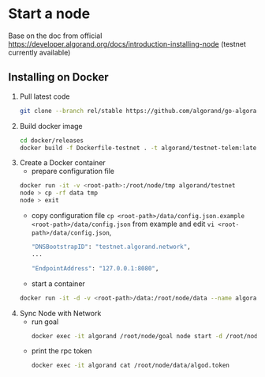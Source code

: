 # Start a node
Base on the doc from official https://developer.algorand.org/docs/introduction-installing-node 
(testnet currently available)

## Installing on Docker

1. Pull latest code 
    ```bash
    git clone --branch rel/stable https://github.com/algorand/go-algorand.git
    ```
1. Build docker image
    ```bash
    cd docker/releases
    docker build -f Dockerfile-testnet . -t algorand/testnet-telem:latest
    ```
1. Create a Docker container
    * prepare configuration file
    ```bash
    docker run -it -v <root-path>:/root/node/tmp algorand/testnet
    node > cp -rf data tmp
    node > exit
    ```
    * copy configuration file `cp <root-path>/data/config.json.example <root-path>/data/config.json` from example and edit `vi <root-path>/data/config.json`, 
        ```bash
        "DNSBootstrapID": "testnet.algorand.network",
        ...

        "EndpointAddress": "127.0.0.1:8080",
        ```
    * start a container
    ```bash
    docker run -it -d -v <root-path>/data:/root/node/data --name algorand algorand/testnet
    ```
1. Sync Node with Network
    * run goal
        ```bash
        docker exec -it algorand /root/node/goal node start -d /root/node/data
        ```
    * print the rpc token
        ```bash
        docker exec -it algorand cat /root/node/data/algod.token
        ```
